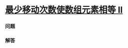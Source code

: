 # [最少移动次数使数组元素相等 II](https://leetcode-cn.com/problems/minimum-moves-to-equal-array-elements-ii)

### 问题

### 解答

```

```

